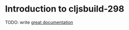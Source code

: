 # Introduction to cljsbuild-298

TODO: write [great documentation](http://jacobian.org/writing/great-documentation/what-to-write/)
